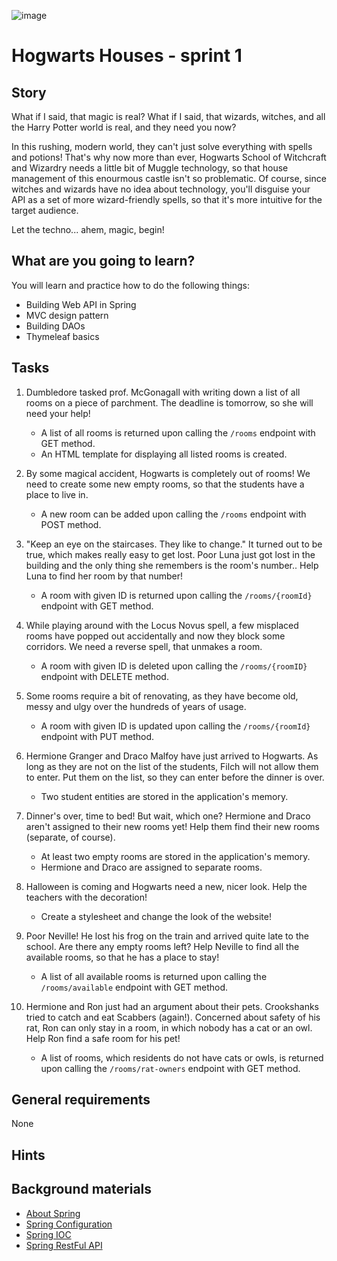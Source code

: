 ![image](https://user-images.githubusercontent.com/52175603/151331656-245a38e0-565a-4a62-b1ee-41d97bf88525.png)


# Hogwarts Houses - sprint 1

## Story

What if I said, that magic is real? What if I said, that wizards, witches, and all the Harry Potter world is real, and they need you now?

In this rushing, modern world, they can't just solve everything with spells and potions! That's why now more than ever,
Hogwarts School of Witchcraft and Wizardry needs a little bit of Muggle technology, so that house management of this
enourmous castle isn't so problematic. Of course, since witches and wizards have no idea about technology, you'll
disguise your API as a set of more wizard-friendly spells, so that it's more intuitive for the target audience.

Let the techno... ahem, magic, begin!

## What are you going to learn?

You will learn and practice how to do the following things:

- Building Web API in Spring
- MVC design pattern
- Building DAOs
- Thymeleaf basics


## Tasks

1. Dumbledore tasked prof. McGonagall with writing down a list of all rooms on a piece of parchment. The deadline is tomorrow, so she will need your help!
    - A list of all rooms is returned upon calling the `/rooms` endpoint with GET method.
    - An HTML template for displaying all listed rooms is created.

2. By some magical accident, Hogwarts is completely out of rooms! We need to create some new empty rooms, so that the students have a place to live in.
    - A new room can be added upon calling the `/rooms` endpoint with POST method.

3. "Keep an eye on the staircases. They like to change." It turned out to be true, which makes really easy to get lost. Poor Luna just got lost in the building and the only thing she remembers is the room's number.. Help Luna to find her room by that number!
    - A room with given ID is returned upon calling the `/rooms/{roomId}` endpoint with GET method.

4. While playing around with the Locus Novus spell, a few misplaced rooms have popped out accidentally and now they block some corridors. We need a reverse spell, that unmakes a room.
    - A room with given ID is deleted upon calling the `/rooms/{roomID}` endpoint with DELETE method.

5. Some rooms require a bit of renovating, as they have become old, messy and ulgy over the hundreds of years of usage.
    - A room with given ID is updated upon calling the `/rooms/{roomId}` endpoint with PUT method.

6. Hermione Granger and Draco Malfoy have just arrived to Hogwarts. As long as they are not on the list of the students, Filch will not allow them to enter. Put them on the list, so they can enter before the dinner is over.
    - Two student entities are stored in the application's memory.

7. Dinner's over, time to bed! But wait, which one? Hermione and Draco aren't assigned to their new rooms yet! Help them find their new rooms (separate, of course).
    - At least two empty rooms are stored in the application's memory.
    - Hermione and Draco are assigned to separate rooms.

8. Halloween is coming and Hogwarts need a new, nicer look. Help the teachers with the decoration!
    - Create a stylesheet and change the look of the website!

9. Poor Neville! He lost his frog on the train and arrived quite late to the school. Are there any empty rooms left? Help Neville to find all the available rooms, so that he has a place to stay!
    - A list of all available rooms is returned upon calling the `/rooms/available` endpoint with GET method.

10. Hermione and Ron just had an argument about their pets. Crookshanks tried to catch and eat Scabbers (again!). Concerned about safety of his rat, Ron can only stay in a room, in which nobody has a cat or an owl. Help Ron find a safe room for his pet!
    - A list of rooms, which residents do not have cats or owls, is returned upon calling the `/rooms/rat-owners` endpoint with GET method.

## General requirements

None

## Hints



## Background materials

 - [About Spring](project/curriculum/materials/competencies/java-spring-basics/about-spring.md.html)
 - [Spring Configuration](project/curriculum/materials/competencies/java-spring-basics/spring-configuration.md.html)
 - [Spring IOC](project/curriculum/materials/competencies/java-spring-basics/spring-ioc.md.html)
 - [Spring RestFul API](project/curriculum/materials/competencies/java-spring-basics/spring-restful-api.md.html)


